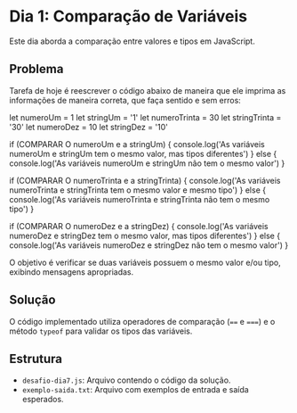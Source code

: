 # Dia 1: Comparação de Variáveis

Este dia aborda a comparação entre valores e tipos em JavaScript.

## Problema

Tarefa de hoje é reescrever o código abaixo de maneira que ele imprima as informações de maneira correta, que faça sentido e sem erros:

let numeroUm = 1
let stringUm = '1'
let numeroTrinta = 30
let stringTrinta = '30'
let numeroDez = 10
let stringDez = '10'

if (COMPARAR O numeroUm e a stringUm) {
  console.log('As variáveis numeroUm e stringUm tem o mesmo valor, mas tipos diferentes')
} else {
  console.log('As variáveis numeroUm e stringUm não tem o mesmo valor')
}

if (COMPARAR O numeroTrinta e a stringTrinta) {
  console.log('As variáveis numeroTrinta e stringTrinta tem o mesmo valor e mesmo tipo')
} else {
  console.log('As variáveis numeroTrinta e stringTrinta não tem o mesmo tipo')
}

if (COMPARAR O numeroDez e a stringDez) {
  console.log('As variáveis numeroDez e stringDez tem o mesmo valor, mas tipos diferentes')
} else {
  console.log('As variáveis numeroDez e stringDez não tem o mesmo valor')
}

O objetivo é verificar se duas variáveis possuem o mesmo valor e/ou tipo, exibindo mensagens apropriadas.

## Solução

O código implementado utiliza operadores de comparação (`==` e `===`) e o método `typeof` para validar os tipos das variáveis.

## Estrutura

- `desafio-dia7.js`: Arquivo contendo o código da solução.
- `exemplo-saida.txt`: Arquivo com exemplos de entrada e saída esperados.
